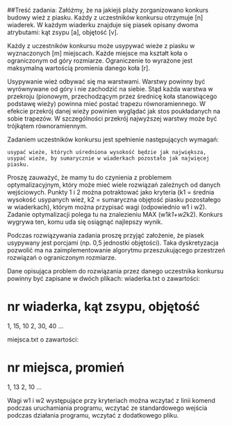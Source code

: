 ##Treść zadania:
Załóżmy, że na jakiejś plaży zorganizowano konkurs budowy wież z piasku. Każdy z uczestników konkursu otrzymuje [n] wiaderek. W każdym wiaderku znajduje się piasek opisany dwoma atrybutami: kąt zsypu [a], objętość [v].

Każdy z uczestników konkursu może usypywać wieże z piasku w wyznaczonych [m] miejscach. Każde miejsce ma kształt koła o ograniczonym od góry rozmiarze. Ograniczenie to wyrażone jest maksymalną wartością promienia danego koła [r].

Usypywanie wież odbywać się ma warstwami. Warstwy powinny być wyrównywane od góry i nie zachodzić na siebie. Stąd każda warstwa w przekroju (pionowym, przechodzącym przez średnicę koła stanowiącego podstawę wieży) powinna mieć postać trapezu równoramiennego. W efekcie przekrój danej wieży powinien wyglądać jak stos poukładanych na sobie trapezów. W szczególności przekrój najwyższej warstwy może być trójkątem równoramiennym.

Zadaniem uczestników konkursu jest spełnienie następujących wymagań:

    usypać wieże, których uśredniona wysokość będzie jak największa,
    usypać wieże, by sumarycznie w wiaderkach pozostało jak najwięcej piasku.

Proszę zauważyć, że mamy tu do czynienia z problemem optymalizacyjnym, który może mieć wiele rozwiązań zależnych od danych wejściowych. Punkty 1 i 2 można potraktować jako kryteria (k1 = średnia wysokość usypanych wież, k2 = sumaryczna objętość piasku pozostałego w wiaderkach), którym można przypisać wagi (odpowiednio w1 i w2). Zadanie optymalizacji polega tu na znalezieniu MAX (w1*k1+w2*k2). Konkurs wygrywa ten, komu uda się osiągnąć najlepszy wynik.

Podczas rozwiązywania zadania proszę przyjąć założenie, że piasek usypywany jest porcjami (np. 0,5 jednostki objętości). Taka dyskretyzacja pozwolić ma na zaimplementowanie algorytmu przeszukującego przestrzeń rozwiązań o ograniczonym rozmiarze.

Dane opisująca problem do rozwiązania przez danego uczestnika konkursu powinny być zapisane w dwóch plikach:
wiaderka.txt o zawartości:

# nr wiaderka, kąt zsypu, objętość
1, 15, 10
2, 30, 40
...

miejsca.txt o zawartości:

# nr miejsca, promień
1, 13
2, 10
...

Wagi w1 i w2 występujące przy kryteriach można wczytać z linii komend podczas uruchamiania programu, wczytać ze standardowego wejścia podczas działania programu, wczytać z dodatkowego pliku.
